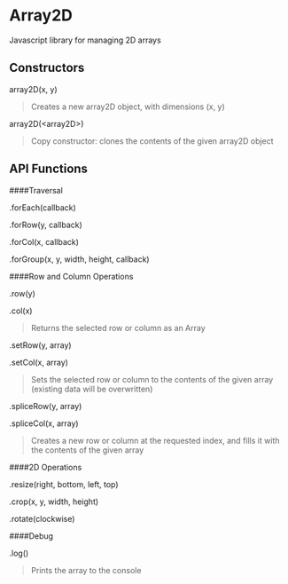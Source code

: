 Array2D
=======

Javascript library for managing 2D arrays


Constructors
------------

array2D(x, y)

> Creates a new array2D object, with dimensions (x, y)

array2D(&lt;array2D&gt;)

> Copy constructor: clones the contents of the given array2D object


API Functions
------------


####Traversal

.forEach(callback)

.forRow(y, callback)

.forCol(x, callback)

.forGroup(x, y, width, height, callback)



####Row and Column Operations


.row(y)

.col(x)

> Returns the selected row or column as an Array


.setRow(y, array)

.setCol(x, array)

> Sets the selected row or column to the contents of the given array (existing data will be overwritten)


.spliceRow(y, array)

.spliceCol(x, array)

> Creates a new row or column at the requested index, and fills it with the contents of the given array



####2D Operations

.resize(right, bottom, left, top)

.crop(x, y, width, height)

.rotate(clockwise)



####Debug

.log()

> Prints the array to the console
